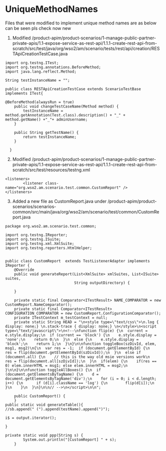 # UniqueMethodNames

Files that were modified to implement unique method names are as below can be seen pls check now new

1. Modified /product-apim/product-scenarios/1-manage-public-partner-private-apis/1.1-expose-service-as-rest-api/1.1.1-create-rest-api-from-scratch/src/test/java/org/wso2/am/scenario/tests/rest/api/creation/RESTApiCreationTestCase.java

```
import org.testng.ITest;
import org.testng.annotations.BeforeMethod;
import java.lang.reflect.Method;

String testInstanceName = "";

public class RESTApiCreationTestCase extends ScenarioTestBase implements ITest{

@BeforeMethod(alwaysRun = true)
    public void changeTestCaseName(Method method) {
        testInstanceName = method.getAnnotation(Test.class).description() + "_" + method.getName() +"_"+ adminUsername;
    }

    public String getTestName() {
        return testInstanceName;
    }
    
  }
```

2. Modified /product-apim/product-scenarios/1-manage-public-partner-private-apis/1.1-expose-service-as-rest-api/1.1.1-create-rest-api-from-scratch/src/test/resources/testng.xml

```
<listeners>
        <listener class-name="org.wso2.am.scenario.test.common.CustomReport" />
</listeners>

```
    
3. Added a new file as CustomReport.java under /product-apim/product-scenarios/scenarios-common/src/main/java/org/wso2/am/scenario/test/common/CustomReport.java


```
package org.wso2.am.scenario.test.common;

import org.testng.IReporter;
import org.testng.ISuite;
import org.testng.xml.XmlSuite;
import org.testng.reporters.HtmlHelper;


public class CustomReport  extends TestListenerAdapter implements IReporter {
    @Override
    public void generateReport(List<XmlSuite> xmlSuites, List<ISuite> suites,
                               String outputDirectory) {

    }

    private static final Comparator<ITestResult> NAME_COMPARATOR = new CustomReport.NameComparator();
    private static final Comparator<ITestResult> CONFIGURATION_COMPARATOR = new CustomReport.ConfigurationComparator();
    private ITestContext m_testContext = null;
    private static String HEAD = "\n<style type=\"text/css\">\n.log { display: none;} \n.stack-trace { display: none;} \n</style>\n<script type=\"text/javascript\">\n<!--\nfunction flip(e) {\n  current = e.style.display;\n  if (current == 'block') {\n    e.style.display = 'none';\n    return 0;\n  }\n  else {\n    e.style.display = 'block';\n    return 1;\n  }\n}\n\nfunction toggleBox(szDivId, elem, msg1, msg2)\n{\n  var res = -1;  if (document.getElementById) {\n    res = flip(document.getElementById(szDivId));\n  }\n  else if (document.all) {\n    // this is the way old msie versions work\n    res = flip(document.all[szDivId]);\n  }\n  if(elem) {\n    if(res == 0) elem.innerHTML = msg1; else elem.innerHTML = msg2;\n  }\n\n}\n\nfunction toggleAllBoxes() {\n  if (document.getElementsByTagName) {\n    d = document.getElementsByTagName('div');\n    for (i = 0; i < d.length; i++) {\n      if (d[i].className == 'log') {\n        flip(d[i]);\n      }\n    }\n  }\n}\n\n// -->\n</script>\n\n";

    public CustomReport() {
    }
public static void generateTable(){
//sb.append(" (").append(testName).append(")");

i$ = output.iterator();

}

private static void ppp(String s) {
        System.out.println("[CustomReport] " + s);
    }
    
   
```
